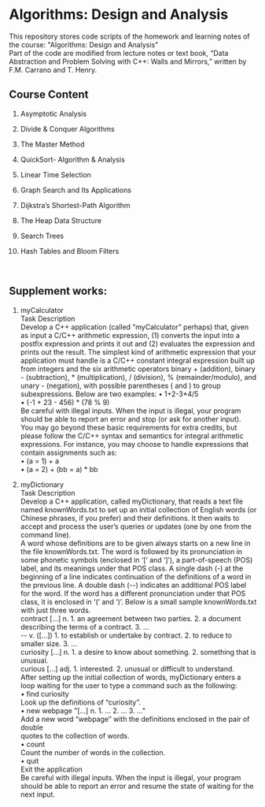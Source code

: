 # Algorithms: Design and Analysis
This repository stores code scripts of the homework and learning notes of the course: "Algorithms: Design and Analysis"<br>
Part of the code are modified from lecture notes or text book, “Data Abstraction and Problem Solving with C++: Walls and Mirrors,” written by F.M. Carrano and T. Henry.

## Course Content<br>

1. Asymptotic Analysis <br>

2. Divide & Conquer Algorithms <br>

3. The Master Method<br>

4. QuickSort- Algorithm & Analysis<br>

5. Linear Time Selection<br>

6. Graph Search and Its Applications<br>

7. Dijkstra’s Shortest-Path Algorithm<br>

8. The Heap Data Structure<br>

9. Search Trees<br>

10. Hash Tables and Bloom Filters<br>

<br>

## Supplement works:<br>

1. myCalculator <br>
Task Description<br>
Develop a C++ application (called “myCalculator” perhaps) that, given as input a C/C++ arithmetic expression, (1) converts the input into a postfix expression and prints it out and (2) evaluates the expression and prints out the result. The simplest kind of arithmetic expression that your application must handle is a C/C++ constant integral expression built up from integers and the six arithmetic operators binary + (addition), binary - (subtraction), * (multiplication), / (division), % (remainder/modulo), and unary - (negation), with possible parentheses ( and ) to group subexpressions. Below are two examples:
• 1+2-3*4/5 <br>
• (-1 + 23 - 456) * (78 % 9) <br>
Be careful with illegal inputs. When the input is illegal, your program should be able to report an error and stop (or ask for another input).<br>
You may go beyond these basic requirements for extra credits, but please follow the C/C++ syntax and semantics for integral arithmetic expressions. For instance, you may choose to handle expressions that contain assignments such as:<br>
• (a = 1) + a <br>
• (a = 2) + (bb = a) * bb <br>


2. myDictionary<br>
Task Description<br>
Develop a C++ application, called myDictionary, that reads a text file named knownWords.txt to set up an initial collection of English words (or Chinese phrases, if you prefer) and their definitions. It then waits to accept and process the user’s queries or updates (one by one from the command line).<br>
A word whose definitions are to be given always starts on a new line in the file knownWords.txt. The word is followed by its pronunciation in some phonetic symbols (enclosed in ‘[‘ and ‘]’), a part-of-speech (POS) label, and its meanings under that POS class. A single dash (-) at the beginning of a line indicates continuation of the definitions of a word in the previous line. A double dash (--) indicates an additional POS label for the word. If the word has a different pronunciation under that POS class, it is enclosed in ‘(’ and ‘)’. Below is a small sample knownWords.txt with just three words.<br>
contract [...] n. 1. an agreement between two parties. 2. a document describing the terms of a contract. 3. ...<br>
-- v. ([...]) 1. to establish or undertake by contract. 2. to reduce to smaller size. 3. ...<br>
curiosity [...] n. 1. a desire to know about something. 2. something that is unusual.<br>
curious [...] adj. 1. interested. 2. unusual or difficult to understand.<br>
After setting up the initial collection of words, myDictionary enters a loop waiting for the user to type a command such as the following:<br>
• find curiosity<br>
Look up the definitions of “curiosity”.<br>
• new webpage "[...] n. 1. ... 2. ... 3. ..."<br>
Add a new word “webpage” with the definitions enclosed in the pair of double<br>
quotes to the collection of words.<br>
• count<br>
Count the number of words in the collection.<br>
 • quit<br>
Exit the application<br>
Be careful with illegal inputs. When the input is illegal, your program should be able to report an error and resume the state of waiting for the next input.<br>
